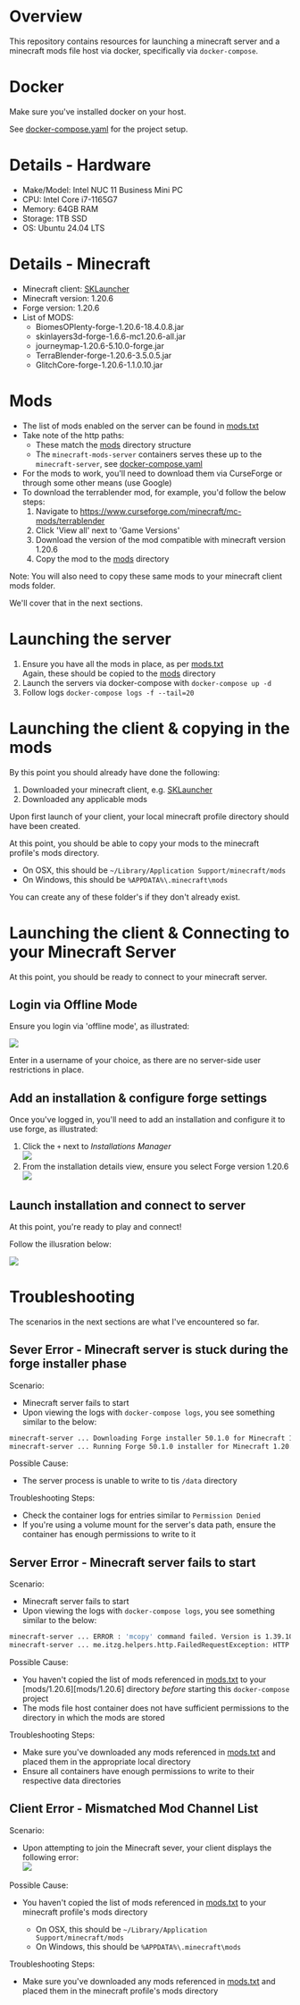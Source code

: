 # Overview

This repository contains resources for launching a minecraft server
and a minecraft mods file host via docker, specifically via `docker-compose`.

# Docker

Make sure you've installed docker on your host.

See [docker-compose.yaml](docker-compose.yaml) for the project setup.

# Details - Hardware

- Make/Model: Intel NUC 11 Business Mini PC
- CPU: Intel Core i7-1165G7
- Memory: 64GB RAM
- Storage: 1TB SSD
- OS: Ubuntu 24.04 LTS

# Details - Minecraft

- Minecraft client: [SKLauncher](https://skmedix.pl/)
- Minecraft version: 1.20.6
- Forge version: 1.20.6
- List of MODS:
  - BiomesOPlenty-forge-1.20.6-18.4.0.8.jar
  - skinlayers3d-forge-1.6.6-mc1.20.6-all.jar
  - journeymap-1.20.6-5.10.0-forge.jar
  - TerraBlender-forge-1.20.6-3.5.0.5.jar
  - GlitchCore-forge-1.20.6-1.1.0.10.jar

# Mods

- The list of mods enabled on the server can be found in [mods.txt](mods.txt)
- Take note of the http paths:
  - These match the [mods](mods) directory structure
  - The `minecraft-mods-server` containers serves these up to the `minecraft-server`, see [docker-compose.yaml](docker-compose.yaml)
- For the mods to work, you'll need to download them via CurseForge or through some other means (use Google)
- To download the terrablender mod, for example, you'd follow the below steps:
  1. Navigate to https://www.curseforge.com/minecraft/mc-mods/terrablender
  1. Click 'View all' next to 'Game Versions'
  1. Download the version of the mod compatible with minecraft version 1.20.6
  1. Copy the mod to the [mods](mods) directory

Note: You will also need to copy these same mods to your minecraft client mods folder.

We'll cover that in the next sections.

# Launching the server

1. Ensure you have all the mods in place, as per [mods.txt](mods.txt)<br />
   Again, these should be copied to the [mods](mods) directory
1. Launch the servers via docker-compose with `docker-compose up -d`
1. Follow logs `docker-compose logs -f --tail=20`

# Launching the client & copying in the mods

By this point you should already have done the following:

1. Downloaded your minecraft client, e.g. [SKLauncher](https://skmedix.pl/)
1. Downloaded any applicable mods

Upon first launch of your client, your local minecraft profile directory should have been created.

At this point, you should be able to copy your mods to the minecraft profile's mods directory.

- On OSX, this should be `~/Library/Application Support/minecraft/mods`
- On Windows, this should be `%APPDATA%\.minecraft\mods`

You can create any of these folder's if they don't already exist.

# Launching the client & Connecting to your Minecraft Server

At this point, you should be ready to connect to your minecraft server.

## Login via Offline Mode

Ensure you login via 'offline mode', as illustrated:

![](assets/client_login.png)

Enter in a username of your choice, as there are no server-side user restrictions in place.

## Add an installation & configure forge settings

Once you've logged in, you'll need to add an installation and configure it to use forge, as illustrated:

1. Click the `+` next to _Installations Manager_<br />
   ![](assets/installation_manager_add.png)
1. From the installation details view, ensure you select Forge version 1.20.6<br />
   ![](assets/installation_manager_forge.png)

## Launch installation and connect to server

At this point, you're ready to play and connect!

Follow the illusration below:

![](assets/installation_join.png)

# Troubleshooting

The scenarios in the next sections are what I've encountered so far.

## Sever Error - Minecraft server is stuck during the forge installer phase

Scenario:

  - Minecraft server fails to start
  - Upon viewing the logs with `docker-compose logs`, you see something similar to the below:<br />
  ```bash
  minecraft-server ... Downloading Forge installer 50.1.0 for Minecraft 1.20.6
  minecraft-server ... Running Forge 50.1.0 installer for Minecraft 1.20.6. This might take a while...
  ```

Possible Cause:

  - The server process is unable to write to tis `/data` directory

Troubleshooting Steps:

  - Check the container logs for entries similar to `Permission Denied`
  - If you're using a volume mount for the server's data path, ensure the container has enough permissions to write to it

## Server Error - Minecraft server fails to start

Scenario:

  - Minecraft server fails to start
  - Upon viewing the logs with `docker-compose logs`, you see something similar to the below:<br />
  ```bash
  minecraft-server ... ERROR : 'mcopy' command failed. Version is 1.39.10
  minecraft-server ... me.itzg.helpers.http.FailedRequestException: HTTP request of http://minecraft-mods-server/1.20.6/TerraBlender-forge-1.20.6-3.5.0.5.jar failed with 404 Not Found: Extracting filename
  ```

Possible Cause:

  - You haven't copied the list of mods referenced in [mods.txt](mods.txt) to your [mods/1.20.6][mods/1.20.6] directory _before_ starting this `docker-compose` project
  - The mods file host container does not have sufficient permissions to the directory in which the mods are stored

Troubleshooting Steps:

  - Make sure you've downloaded any mods referenced in [mods.txt](mods.txt) and placed them in the appropriate local directory
  - Ensure all containers have enough permissions to write to their respective data directories  

## Client Error - Mismatched Mod Channel List

Scenario:

  - Upon attempting to join the Minecraft sever, your client displays the following error:<br />
    ![](assets/error_mismatched_mod_channel_list.png)

Possible Cause:

  - You haven't copied the list of mods referenced in [mods.txt](mods.txt) to your minecraft profile's mods directory

    - On OSX, this should be `~/Library/Application Support/minecraft/mods`
    - On Windows, this should be `%APPDATA%\.minecraft\mods` 

Troubleshooting Steps:

  - Make sure you've downloaded any mods referenced in [mods.txt](mods.txt) and placed them in the minecraft profile's mods directory
